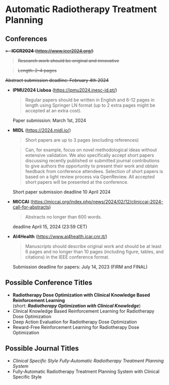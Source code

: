 # Automatic Radiotherapy Treatment Planning

## Conferences

<s>>- **ICCR2024** (https://www.iccr2024.org/)

> Research work should be original and innovative

> Length: 2-4 pages

Abstract submission deadline: February 4th 2024</s>

- **IPMU2024 Lisboa** (https://ipmu2024.inesc-id.pt/)

  > Regular papers should be written in English and 6-12 pages in length using Springer LN format (up to 2 extra pages might be accepted at an extra cost).

  Paper submission: March 1st, 2024

- **MIDL** (https://2024.midl.io/)

  > Short papers are up to 3 pages (excluding references)

  > Can, for example, focus on novel methodological ideas without extensive validation. We also specifically accept short papers discussing recently published or submitted journal contributions to give authors the opportunity to present their work and obtain feedback from conference attendees. Selection of short papers is based on a light review process via OpenReview. All accepted short papers will be presented at the conference.

  Short paper submission deadline 10 April 2024

- **MICCAI** (https://miccai.org/index.php/news/2024/02/12/cliniccai-2024-call-for-abstracts)

  > Abstracts no longer than 600 words.

  deadline April 15, 2024 (23:59 CET)

- **AI4Health** (https://www.ai4health.icar.cnr.it/)

  > Manuscripts should describe original work and should be at least 6 pages and no longer than 10 pages (including figure, tables, and citations) in the IEEE conference format.

  Submission deadline for papers: July 14, 2023 (FIRM and FINAL)

## Possible Conference Titles

- **Radiotherapy Dose Optimization with Clinical Knowledge Based Reinforcement Learning** <br>
  (short: **_Radiotherapy Optimization with Clinical Knowledge_**)
- Clinical Knowledge Based Reinforcement Learning for Radiotherapy Dose Optimization
- Deep Action Evaluation for Radiotherapy Dose Optimization
- Reward-Free Reinforcement Learning for Radiotherapy Dose Optimization

## Possible Journal Titles

- _Clinical Specific Style Fully-Automatic Radiotherapy Treatment Planning System_
- Fully-Automatic Radiotherapy Treatment Planning System with Clinical Specific Style
